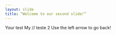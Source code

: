 ```yaml
---
layout: slide
title: “Welcome to our second slide!”
---
```

Your test My // teste 2
Use the left arrow to go back!
